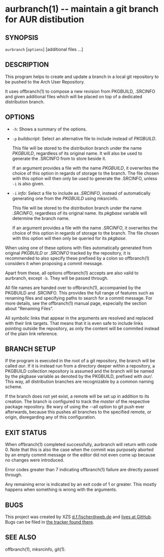aurbranch(1) -- maintain a git branch for AUR distibution
=========================================================

## SYNOPSIS

`aurbranch` [`options`] [additional files ...]


## DESCRIPTION

This program helps to create and update a branch in a local git repository to be pushed to the Arch User Repository.

It uses offbranch(1) to compose a new revision from PKGBUILD, .SRCINFO and given additional files which will be placed on top of a dedicated distribution branch.


## OPTIONS

  - `-h`:
    Shows a summary of the options.

  - `-p` _buildscript_:
    Select an alternative file to include instead of _PKGBUILD_.

    This file will be stored to the distribution branch under the name _PKGBUILD_, regardless of its original name. It will also be used to generate the .SRCINFO from to store beside it.

    If an argument provides a file with the name _PKGBUILD_, it overwrites the choice of this option in regards of storage to the branch. The file chosen with this option will then only be used to generate the .SRCINFO, unless `-i` is also given.

  - `-i` _info_:
    Select a file to include as _.SRCINFO_, instead of automatically generating one from the _PKGBUILD_ using mksrcinfo.

    This file will be stored to the distribution branch under the name _.SRCINFO_, regardless of its original name. Its _pkgbase_ variable will determine the branch name.

    If an argument provides a file with the name _.SRCINFO_, it overwrites the choice of this option in regards of storage to the branch. The file chosen with this option will then only be queried for its _pkgbase_.

When using one of these options with files automatically generated from original _PKGBUILD_ or _.SRCINFO_ tracked by the repository, it is recommended to also specify these prefixed by a colon so offbranch(1) considers it when proposing a commit message.

Apart from these, all options offbranch(1) accepts are also valid to aurbranch, except `-b`. They will be passed through.

All file names are handed over to offbranch(1), accompanied by the PKGBUILD and .SRCINFO. This provides the full range of features such as renaming files and specifying paths to search for a commit message. For more details, see the offbranch(1) manual page, especially the section about "Renaming Files".

All symbolic links that appear in the arguments are resolved and replaced with their link targets. That means that it is even safe to include links pointing outside the repository, as only the content will be commited instead of the plain link reference.


## BRANCH SETUP

If the program is executed in the root of a git repository, the branch will be called _aur_. If it is instead run from a directory deeper within a repository, a PKGBUILD collection repository is assumed and the branch will be named by the pkgbase variable as denoted by the PKGBUILD, prefixed with _aur/_. This way, all distribution branches are recognizable by a common naming scheme.

If the branch does not yet exist, a remote will be set up in addition to its creation. The branch is configured to track the _master_ of the respective package repository. Be wary of using the --all option to git push ever afterwards, because this pushes all branches to the specified remote, or origin, disregarding any of this configuration.


## EXIT STATUS

When offbranch(1) completed successfully, aurbranch will return with code 0. Note that this is also the case when the commit was purposely aborted by an empty commit message or the editor did not even come up because no changes were introduced.

Error codes greater than 7 indicating offbranch(1) failure are directly passed through.

Any remaining error is indicated by an exit code of 1 or greater. This mostly happens when something is wrong with the arguments.


## BUGS

This project was created by XZS <d.f.fischer@web.de> and [lives at GitHub](http://github.com/dffischer/pkgrepotools). Bugs can be filed in [the tracker found there](http://github.com/dffischer/pkgrepotools/issues).


## SEE ALSO

offbranch(1), mksrcinfo, git(1).
